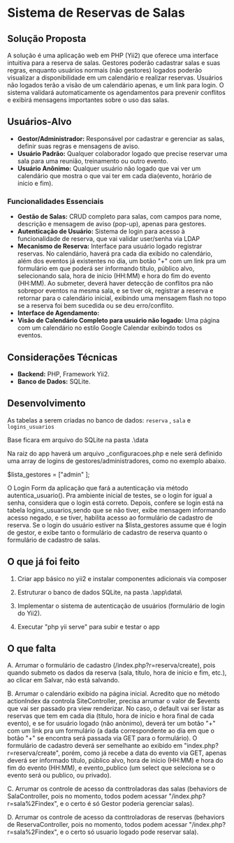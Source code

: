 #  Sistema de Reservas de Salas 

## Solução Proposta

A solução é uma aplicação web em PHP (Yii2) que oferece uma interface intuitiva para a reserva de salas. Gestores poderão cadastrar salas e suas regras, enquanto usuários normais (não gestores) logados poderão visualizar a disponibilidade em um calendário e realizar reservas. Usuários não logados terão a visão de um calendário apenas, e um link para login. O sistema validará automaticamente os agendamentos para prevenir conflitos e exibirá mensagens importantes sobre o uso das salas. 

## Usuários-Alvo

*   **Gestor/Administrador:** Responsável por cadastrar e gerenciar as salas, definir suas regras e mensagens de aviso. 
*   **Usuário Padrão:** Qualquer colaborador logado que precise reservar uma sala para uma reunião, treinamento ou outro evento.
*   **Usuário Anônimo:** Qualquer usuário não logado que vai ver um calendário que mostra o que vai ter em cada dia(evento, horário de inicio e fim).
 

### Funcionalidades Essenciais  

*   **Gestão de Salas:** CRUD completo para salas, com campos para nome, descrição e mensagem de aviso (pop-up), apenas para gestores.
*   **Autenticação de Usuário:** Sistema de login para acesso à funcionalidade de reserva, que vai validar user/senha via LDAP
*   **Mecanismo de Reserva:** Interface para usuário logado registrar reservas. No calendário, haverá pra cada dia exibido no calendário, além dos eventos já existentes no dia, um botão "+" com um link pra um formulário em que poderá ser informando título, público alvo, selecionando sala, hora de início (HH:MM) e hora do fim do evento (HH:MM). Ao submeter, deverá haver detecção de conflitos pra não sobrepor eventos na mesma sala, e se tiver ok, registrar a reserva e retornar para o calendário inicial, exibindo uma mensagem flash no topo se a reserva foi bem sucedida ou se deu erro/conflito.
*   **Interface de Agendamento:**
*   **Visão de Calendário Completo para usuário não logado:** Uma página com um calendário no estilo Google Calendar exibindo todos os eventos.
 

## Considerações Técnicas

*   **Backend:** PHP, Framework Yii2.
*   **Banco de Dados:** SQLite.
	
 
## Desenvolvimento
  
As tabelas a serem criadas no banco de dados: `reserva` , `sala` e `logins_usuarios`
	 
Base ficara em arquivo do SQLite na pasta .\data

Na raiz do app haverá um arquivo _configuracoes.php e nele será definido uma array de logins de gestores/administradores, como no exemplo abaixo.

$lista_gestores =   ["admin" ];

O Login Form da aplicação que fará a autenticação via método autentica_usuario(). Pra ambiente inicial de testes, se o login for igual a senha, considera que o login está correto.  Depois, confere se login está na tabela logins_usuarios,sendo que se não tiver, exibe mensagem informando acesso negado, e se tiver, habilita acesso ao formulário de cadastro de reserva. Se o login do usuário estiver na $lista_gestores assume que é login de gestor, e exibe tanto o formulário de cadastro de reserva quanto o formulário de cadastro de salas.


##  O que já foi feito

1. Criar app básico no yii2 e instalar componentes adicionais via composer

2.  Estruturar o banco de dados SQLite, na pasta .\app\data\

3.  Implementar o sistema de autenticação de usuários  (formulário de login do Yii2).

4.  Executar "php yii serve" para subir e testar o app




##  O que falta

A.  Arrumar o formulário de cadastro (/index.php?r=reserva/create), pois quando submeto os dados da reserva (sala, título, hora de inicio e fim, etc.), ao clicar em Salvar, não está salvando.

B.  Arrumar o calendário exibido na página inicial. Acredito que no método actionIndex da controla SiteController, precisa arrumar o valor de $events que vai ser passado pra view renderizar. No caso, o default vai ser
 listar as reservas que tem em cada dia (título, hora de inicio e hora final de cada evento), e se for usuário logado (não anònimo), deverá ter um botão "+" com um link pra um formulário (a dada correspondente ao dia em que o botão  "+" se encontra será passada via GET para o formulário). O formulário de cadastro deverá ser semelhante ao exibido em  "index.php?r=reserva/create", porém, como já recebe a data do evento via GET, apenas deverá ser informado título, público alvo, hora de início (HH:MM) e hora do fim do evento (HH:MM), e evento_publico (um select que seleciona se o evento será ou publico, ou privado).

C.  Arrumar os controle de acesso da conttroladoras das salas (behaviors de SalaController, pois no momento, todos podem acessar "/index.php?r=sala%2Findex", e o certo é só Gestor poderia gerenciar salas).

D.  Arrumar os controle de acesso da conttroladoras de reservas (behaviors de ReservaController, pois no momento, todos podem acessar "/index.php?r=sala%2Findex", e o certo só usuario logado pode reservar sala).

